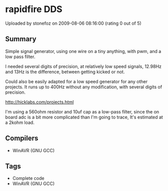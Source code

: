 # rapidfire DDS

Uploaded by stonefoz on 2009-08-06 08:16:00 (rating 0 out of 5)

## Summary

Simple signal generator, using one wire on a tiny anything, with pwm, and a low pass filter.


I needed several digits of precision, at relatively low speed signals, 12.98Hz and 13Hz is the difference, between getting kicked or not.


Could also be easily adapted for a low speed generator for any other projects. It runs up to 400Hz without any modification, with several digits of precision.


<http://hicklabs.com/projects.html>


I'm using a 560ohm resistor and 10uf cap as a low-pass filter, since the on board adc is a bit more complicated than I'm going to trace, It's estimated at a 2kohm load.

## Compilers

- WinAVR (GNU GCC)

## Tags

- Complete code
- WinAVR (GNU GCC)
